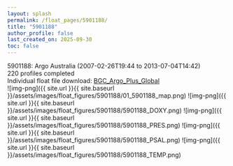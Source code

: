 ```yaml
---
layout: splash
permalink: /float_pages/5901188/
title: "5901188"
author_profile: false
last_created_on: 2025-09-30
toc: false
---
```

 
5901188: Argo Australia (2007-02-26T19:44 to 2013-07-04T14:42)\
220 profiles completed\
Individual float file download: [BGC_Argo_Plus_Global](https://ftp.soest.hawaii.edu/bgc_argo_plus/Individual_Floats/outliers_removed/5901188_Sprof_processed.nc)\
![img-png]({{ site.url }}{{ site.baseurl }}/assets/images/float_figures/5901188/01_5901188_map.png)
![img-png]({{ site.url }}{{ site.baseurl }}/assets/images/float_figures/5901188/5901188_DOXY.png)
![img-png]({{ site.url }}{{ site.baseurl }}/assets/images/float_figures/5901188/5901188_PRES.png)
![img-png]({{ site.url }}{{ site.baseurl }}/assets/images/float_figures/5901188/5901188_PSAL.png)
![img-png]({{ site.url }}{{ site.baseurl }}/assets/images/float_figures/5901188/5901188_TEMP.png)
